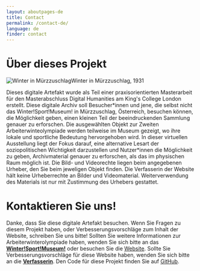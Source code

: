 ```yaml
---
layout: aboutpages-de
title: Contact
permalink: /contact-de/
language: de
finder: contact
---
```

<!--the "mailto" allows visitors to send emails to the museum or the author-->
<h1 class="h1-responsive font-weight-bold text-center my-4">Über dieses Projekt</h1>
<div class="grid-item" id="exhibit-image"><img src="../media/1634292929902_cut.jpg" class="img-fluid" alt="Winter in Mürzzuschlag">Winter in Mürzzuschlag, 1931</div>
<p class="text-center w-responsive mx-auto mb-5">Dieses digitale Artefakt wurde als Teil einer praxisorientierten Masterarbeit für den Masterabschluss Digital Humanities am King's College London erstellt. Diese digitale Archiv soll Besucher*innen und jene, die selbst nicht das Winter!Sport!Museum! in Mürzzuschlag, Österreich, besuchen können, die Möglichkeit geben, einen kleinen Teil der beeindruckenden Sammlung genauer zu erforschen. Die ausgewählten Objekt zur Zweiten Arbeiterwinteolympiade werden teilweise im Museum gezeigt, wo ihre lokale und sportliche Bedeutung hervorgehoben wird. In dieser virtuellen Ausstellung liegt der Fokus darauf, eine alternative Lesart der soziopolitischen Wichtigkeit darzustellen und Nutzer*innen die Möglichkeit zu geben, Archivmaterial genauer zu erforschen, als das im physischen Raum möglich ist. Die Bild- und Videorechte liegen beim angegebenen Urheber, den Sie beim jeweligen Objekt finden. Die Verfasserin der Website hält keine Urheberrechte an Bilder und Videomaterial. Weiterverwendung des Materials ist nur mit Zustimmung des Urhebers gestattet.</p>
<h1 class="h1-responsive font-weight-bold text-center my-4">Kontaktieren Sie uns!</h1>
<p class="text-center w-responsive mx-auto mb-5">Danke, dass Sie diese digitale Artefakt besuchen. Wenn Sie Fragen zu diesem Projekt haben, oder Verbesserungsvorschläge zum Inhalt der Website, schreiben Sie uns bitte!
Sollten Sie weitere Informationen zur Arbeiterwinterolympiade haben, wenden Sie sich bitte an das <b><a class="u-email" href="mailto:office@wintersportmuseum.com">Winter!Sport!Museum!</a></b> oder besuchen Sie die <a href="https://www.wintersportmuseum.com/at/">Website</a>.
Sollte Sie Verbesserungsvorschläge für diese Website haben, wenden Sie sich bitte an die <b><a class="u-email" href="mailto:{{ site.email }}">Verfasserin</a></b>. Den Code für diese Projekt finden Sie auf <a href="https://github.com/Koenel/olympiad1931">GitHub</a>.</p>
